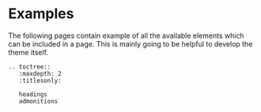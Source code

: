 # Examples

The following pages contain example of all the available elements which can be included in a page.
This is mainly going to be helpful to develop the theme itself.



```eval_rst
.. toctree::
   :maxdepth: 2
   :titlesonly:

   headings
   admonitions
```